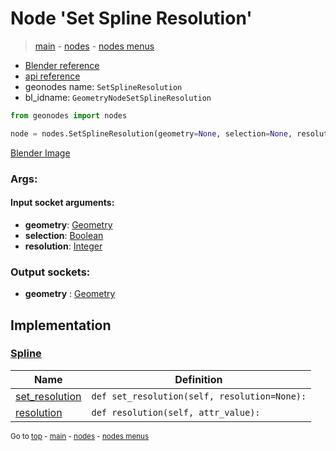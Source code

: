 # Node 'Set Spline Resolution'

> [main](../structure.md) - [nodes](nodes.md) - [nodes menus](nodes_menus.md)

- [Blender reference](https://docs.blender.org/manual/en/latest/modeling/geometry_nodes/curve/set_spline_resolution.html)
- [api reference](https://docs.blender.org/api/current/bpy.types.GeometryNodeSetSplineResolution.html)
- geonodes name: `SetSplineResolution`
- bl_idname: `GeometryNodeSetSplineResolution`

```python
from geonodes import nodes

node = nodes.SetSplineResolution(geometry=None, selection=None, resolution=None)
```

[Blender Image](self.node_image_ref)

### Args:

#### Input socket arguments:

- **geometry**: [Geometry](Geometry.md)
- **selection**: [Boolean](Boolean.md)
- **resolution**: [Integer](Integer.md)

### Output sockets:

- **geometry** : [Geometry](Geometry.md)

## Implementation

### [Spline](Spline.md)

| Name | Definition |
|------|------------|
 | [set_resolution](Spline.md#set_resolution) | `def set_resolution(self, resolution=None):` |
 | [resolution](Spline.md#resolution) | `def resolution(self, attr_value):` |

<sub>Go to [top](#node-Set-Spline-Resolution) - [main](../structure.md) - [nodes](nodes.md) - [nodes menus](nodes_menus.md)</sub>

